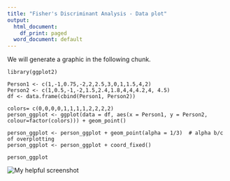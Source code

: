 ```yaml
---
title: "Fisher's Discriminant Analysis - Data plot"
output:
  html_document:
    df_print: paged
  word_document: default
---
```


We will generate a graphic in the following chunk.

    library(ggplot2)

    Person1 <- c(1,-1,0.75,-2,2,2.5,3,0,1,1.5,4,2)
    Person2 <- c(1,0.5,-1,-2,1.5,2.4,1.8,4,4,4.2,4, 4.5)
    df <- data.frame(cbind(Person1, Person2))

    colors= c(0,0,0,0,1,1,1,1,2,2,2,2)
    person_ggplot <- ggplot(data = df, aes(x = Person1, y = Person2, colour=factor(colors))) + geom_point()

    person_ggplot <- person_ggplot + geom_point(alpha = 1/3)  # alpha b/c of overplotting
    person_ggplot <- person_ggplot + coord_fixed()

    person_ggplot

![My helpful screenshot](/images/show_figure-1.png)
